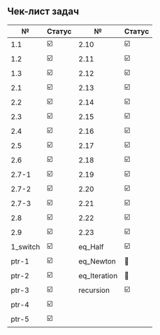 ## Чек-лист задач️
|№       |Статус|№       |Статус|
|-       |-     |-       |-     |
|1.1     |☑️|    2.10    |☑️    |
|1.2     |☑️|    2.11    |☑️    |
|1.3     |☑️|    2.12    |☑️    |
|2.1     |☑️|    2.13    |☑️    |
|2.2     |☑️|    2.14    |☑️    |
|2.3     |☑️|    2.15    |☑️    |
|2.4     |☑️|    2.16    |☑️    |
|2.5     |☑️|    2.17    |☑️    |
|2.6     |☑️|    2.18    |☑️    |
|2.7-1   |☑️|    2.19    |☑️    |
|2.7-2   |☑️|    2.20    |☑️    |
|2.7-3   |☑️|    2.21    |☑️    |
|2.8     |☑️|    2.22    |☑️    |
|2.9     |☑️|    2.23    |☑️    |
|1_switch|☑️|    eq_Half |☑️    |
|ptr-1   |☑️|  eq_Newton |🚧    |
|ptr-2   |☑️|eq_Iteration|🚧    |
|ptr-3   |☑️| recursion  |☑️    |
|ptr-4   |☑️|            |      |
|ptr-5   |☑️|            |      |
